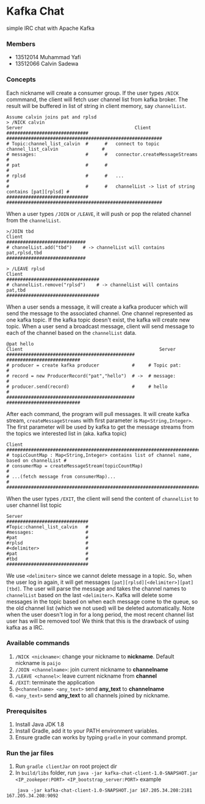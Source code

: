 # Kafka Chat
simple IRC chat with Apache Kafka

### Members

- 13512014 Muhammad Yafi
- 13512066 Calvin Sadewa

### Concepts

Each nickname will create a consumer group. If the user types `/NICK` commmand, the client will fetch user channel list from
kafka broker. The result will be buffered in list of string in client memory, say `channelList`.
```
Assume calvin joins pat and rplsd
> /NICK calvin
Server                                         Client
##############################      #########################################################
# Topic:channel_list_calvin  #      #   connect to topic channel_list_calvin                #
# messages:                  #      #   connector.createMessageStreams                      #
# pat                        #      #                                                       #
# rplsd                      #      #   ...                                                 #
#                            #      #   channelList -> list of string contains [pat][rplsd] #
##############################      #########################################################
```

When a user types `/JOIN` or `/LEAVE`, it will push or pop the related channel from the `channelList`.
```
>/JOIN tbd
Client
#############################
# channelList.add("tbd")    # -> channelList will contains pat,rplsd,tbd
#############################

> /LEAVE rplsd
Client
##################################
# channelList.remove("rplsd")    # -> channelList will contains pat,tbd
##################################
```
When a user sends a message, it will create a kafka producer which will send the message to the associated
channel. One channel represented as one kafka topic. If the kafka topic doesn't exist, the kafka will create new topic.
When a user send a broadcast message, client will send message to each of the channel based on the `channelList` data.
```
@pat hello
Client                                                  Server
###############################################     ###########################
# producer = create kafka producer            #     # Topic pat:              #
# record = new ProducerRecord("pat","hello")  # ->  # message:                #
# producer.send(record)                       #     # hello                   #
###############################################     ###########################
```
After each command, the program will pull messages. It will create kafka stream, `createMessageStreams` with first parameter is `Map<String,Integer>`.
The first parameter will be used by kafka to get the message streams from the topics we interested list in (aka. kafka topic)
```
Client
###########################################################################################
# topicCountMap : Map<String,Integer> contains list of channel name, based on channelList #
# consumerMap = createMessageStream(topicCountMap)                                        #
# ...(fetch message from consumerMap)...                                                  #
###########################################################################################
```
When the user types `/EXIT`, the client will send the content of `channelList` to user channel list topic
```
Server
##############################
#Topic:channel_list_calvin   #
#messages:                   #
#pat                         #
#rplsd                       #
#<delimiter>                 #
#pat                         #
#tbd                         #
##############################
```
We use `<delimiter>` since we cannot delete message in a topic. So, when the user log in again,
it will get messages `[pat][rplsd][<delimiter>][pat][tbd]`. The user will parse the message and
takes the channel names to `channelList` based on the last `<delimiter>`. Kafka will delete some messages in the topic based on when each message come to the queue,
so the old channel list (which we not used) will be deleted automatically. Note when the user doesn't log in for a long period,
the most recent channel list user has will be removed too! We think that this is the drawback of using kafka as a IRC.
### Available commands

1. `/NICK <nickname>`: change your nickname to **nickname**. Default nickname is `paijo`
2. `/JOIN <channelname>`: join current nickname to **channelname**
3. `/LEAVE <channel>`: leave current nickname from **channel**
4. `/EXIT`: terminate the application
5. `@<channelname> <any_text>` send **any_text** to **channelname**
6. `<any_text>` send **any_text** to all channels joined by nickname.

### Prerequisites

1. Install Java JDK 1.8
2. Install Gradle, add it to your PATH environment variables.
3. Ensure gradle can works by typing `gradle` in your command prompt.

### Run the jar files

1. Run `gradle clientJar` on root project dir
2. In `build/libs` folder, run `java -jar kafka-chat-client-1.0-SNAPSHOT.jar <IP_zookeper:PORT> <IP_bootstrap_server:PORT>` example
```
    java -jar kafka-chat-client-1.0-SNAPSHOT.jar 167.205.34.208:2181 167.205.34.208:9092
```
